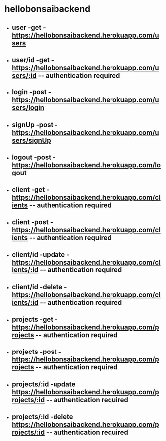 # hellobonsaibackend


- ## user -get - https://hellobonsaibackend.herokuapp.com/users
- ## user/id -get - https://hellobonsaibackend.herokuapp.com/users/:id -- authentication required
- ## login -post - https://hellobonsaibackend.herokuapp.com/users/login
- ## signUp -post - https://hellobonsaibackend.herokuapp.com/users/signUp
- ## logout -post - https://hellobonsaibackend.herokuapp.com/logout
- ## client -get - https://hellobonsaibackend.herokuapp.com/clients  -- authentication required
- ## client -post - https://hellobonsaibackend.herokuapp.com/clients -- authentication required
- ## client/id -update - https://hellobonsaibackend.herokuapp.com/clients/:id  -- authentication required
- ## client/id -delete - https://hellobonsaibackend.herokuapp.com/clients/:id  -- authentication required
- ## projects -get - https://hellobonsaibackend.herokuapp.com/projects  -- authentication required
- ## projects -post -https://hellobonsaibackend.herokuapp.com/projects -- authentication required
- ## projects/:id -update https://hellobonsaibackend.herokuapp.com/projects/:id -- authentication required
- ## projects/:id -delete https://hellobonsaibackend.herokuapp.com/projects/:id -- authentication required
